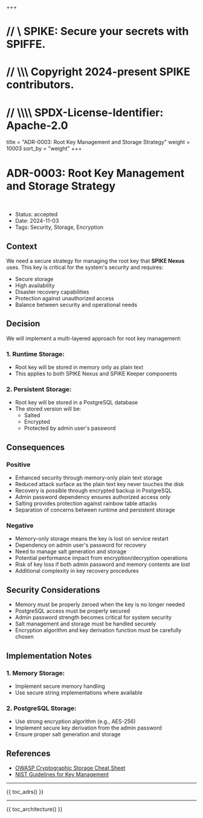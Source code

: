 +++
# //    \\ SPIKE: Secure your secrets with SPIFFE.
# //  \\\\\ Copyright 2024-present SPIKE contributors.
# // \\\\\\\ SPDX-License-Identifier: Apache-2.0

title = "ADR-0003: Root Key Management and Storage Strategy"
weight = 10003
sort_by = "weight"
+++

# ADR-0003: Root Key Management and Storage Strategy

<br style="clear:both" />

- Status: accepted
- Date: 2024-11-03
- Tags: Security, Storage, Encryption

## Context

We need a secure strategy for managing the root key that **SPIKE Nexus**
uses. This key is critical for the system's security and requires:

- Secure storage
- High availability
- Disaster recovery capabilities
- Protection against unauthorized access
- Balance between security and operational needs

## Decision

We will implement a multi-layered approach for root key management:

### 1. Runtime Storage:

* Root key will be stored in memory only as plain text
* This applies to both SPIKE Nexus and SPIKE Keeper components

### 2. Persistent Storage:

* Root key will be stored in a PostgreSQL database
* The stored version will be:
  * Salted
  * Encrypted
  * Protected by admin user's password

## Consequences

### Positive
* Enhanced security through memory-only plain text storage
* Reduced attack surface as the plain text key never touches the disk
* Recovery is possible through encrypted backup in PostgreSQL
* Admin password dependency ensures authorized access only
* Salting provides protection against rainbow table attacks
* Separation of concerns between runtime and persistent storage

### Negative
* Memory-only storage means the key is lost on service restart
* Dependency on admin user's password for recovery
* Need to manage salt generation and storage
* Potential performance impact from encryption/decryption operations
* Risk of key loss if both admin password and memory contents are lost
* Additional complexity in key recovery procedures

## Security Considerations
* Memory must be properly zeroed when the key is no longer needed
* PostgreSQL access must be properly secured
* Admin password strength becomes critical for system security
* Salt management and storage must be handled securely
* Encryption algorithm and key derivation function must be carefully chosen

## Implementation Notes

### 1. Memory Storage:
* Implement secure memory handling
* Use secure string implementations where available

### 2. PostgreSQL Storage:
* Use strong encryption algorithm (e.g., AES-256)
* Implement secure key derivation from the admin password
* Ensure proper salt generation and storage

## References

- [OWASP Cryptographic Storage Cheat Sheet](https://cheatsheetseries.owasp.org/cheatsheets/Cryptographic_Storage_Cheat_Sheet.html)
- [NIST Guidelines for Key Management](https://csrc.nist.gov/projects/key-management/key-management-guidelines)

----

{{ toc_adrs() }}

----

{{ toc_architecture() }}
